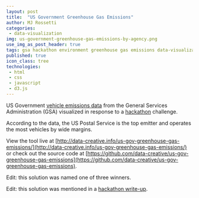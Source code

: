 ```yaml
---
layout: post
title:  "US Government Greenhouse Gas Emissions"
author: MJ Rossetti
categories:
 - data-visualization
img: us-government-greenhouse-gas-emissions-by-agency.png
use_img_as_post_header: true
tags: gsa hackathon environment greenhouse gas emissions data-visualization
published: true
icon_class: tree
technologies:
 - html
 - css
 - javascript
 - d3.js
---
```


<!--
![A bar chart depicting the US Postal Service as having the highest greenhouse gas emissions out of all federal agencies.](/assets/images/us-government-greenhouse-gas-emissions-by-agency.png "US Government Greenhouse Gas Emissions by Agency")
-->

US Government
 [vehicle emissions data](https://github.com/data-creative/us-gov-greenhouse-gas-emissions/tree/master/data)
 from the General Services Administration (GSA)
 visualized in response to a [hackathon](http://open.gsa.gov/Digital-Innovation-Hackathon-Fall2015/) challenge.

According to the data, the US Postal Service is the top emitter and operates the most vehicles by wide margins.

View the tool live at [http://data-creative.info/us-gov-greenhouse-gas-emissions/](http://data-creative.info/us-gov-greenhouse-gas-emissions/)
 or check out the source code at [https://github.com/data-creative/us-gov-greenhouse-gas-emissions](https://github.com/data-creative/us-gov-greenhouse-gas-emissions).

Edit: this solution was named one of three winners.

Edit: this solution was mentioned in a [hackathon write-up](https://fcw.com/articles/2015/10/19/hackathon-gsa-noble.aspx).
